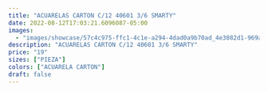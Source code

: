```yaml
---
title: "ACUARELAS CARTON C/12 40601 3/6 SMARTY"
date: 2022-08-12T17:03:21.6096087-05:00
images:
  - "images/showcase/57c4c975-ffc1-4c1e-a294-4dad0a9b70ad_4e3082d1-969a-4e8c-b455-a52dc12112dc.webp"
description: "ACUARELAS CARTON C/12 40601 3/6 SMARTY"
price: "19"
sizes: ["PIEZA"]
colors: ["ACUARELA CARTON"]
draft: false
---
```


